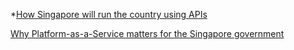 <!-- TITLE: Singapore -->


*[How Singapore will run the country using APIs](https://www.programmableweb.com/news/how-singapore-will-run-country-using-apis/else-where-web-case-study/2018/06/24)

[Why Platform-as-a-Service matters for the Singapore government](https://blog.gds-gov.tech/nectar-10e0eb1581cf)